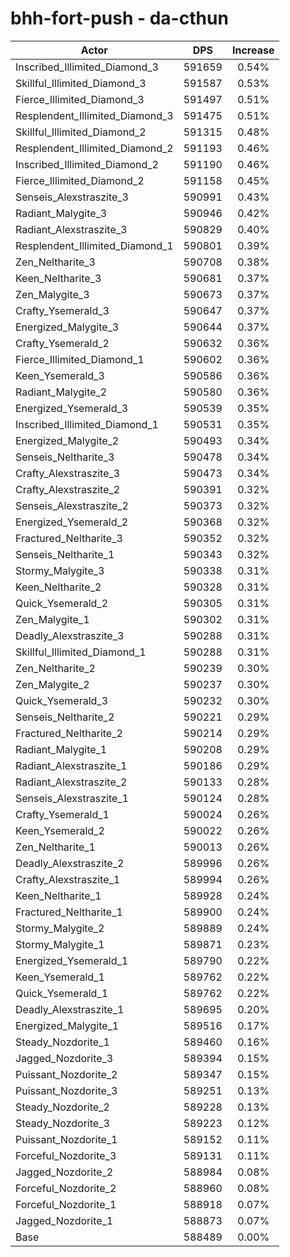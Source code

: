 # bhh-fort-push - da-cthun
| Actor | DPS | Increase |
|---|:---:|:---:|
|Inscribed_Illimited_Diamond_3|591659|0.54%|
|Skillful_Illimited_Diamond_3|591587|0.53%|
|Fierce_Illimited_Diamond_3|591497|0.51%|
|Resplendent_Illimited_Diamond_3|591475|0.51%|
|Skillful_Illimited_Diamond_2|591315|0.48%|
|Resplendent_Illimited_Diamond_2|591193|0.46%|
|Inscribed_Illimited_Diamond_2|591190|0.46%|
|Fierce_Illimited_Diamond_2|591158|0.45%|
|Senseis_Alexstraszite_3|590991|0.43%|
|Radiant_Malygite_3|590946|0.42%|
|Radiant_Alexstraszite_3|590829|0.40%|
|Resplendent_Illimited_Diamond_1|590801|0.39%|
|Zen_Neltharite_3|590708|0.38%|
|Keen_Neltharite_3|590681|0.37%|
|Zen_Malygite_3|590673|0.37%|
|Crafty_Ysemerald_3|590647|0.37%|
|Energized_Malygite_3|590644|0.37%|
|Crafty_Ysemerald_2|590632|0.36%|
|Fierce_Illimited_Diamond_1|590602|0.36%|
|Keen_Ysemerald_3|590586|0.36%|
|Radiant_Malygite_2|590580|0.36%|
|Energized_Ysemerald_3|590539|0.35%|
|Inscribed_Illimited_Diamond_1|590531|0.35%|
|Energized_Malygite_2|590493|0.34%|
|Senseis_Neltharite_3|590478|0.34%|
|Crafty_Alexstraszite_3|590473|0.34%|
|Crafty_Alexstraszite_2|590391|0.32%|
|Senseis_Alexstraszite_2|590373|0.32%|
|Energized_Ysemerald_2|590368|0.32%|
|Fractured_Neltharite_3|590352|0.32%|
|Senseis_Neltharite_1|590343|0.32%|
|Stormy_Malygite_3|590338|0.31%|
|Keen_Neltharite_2|590328|0.31%|
|Quick_Ysemerald_2|590305|0.31%|
|Zen_Malygite_1|590302|0.31%|
|Deadly_Alexstraszite_3|590288|0.31%|
|Skillful_Illimited_Diamond_1|590288|0.31%|
|Zen_Neltharite_2|590239|0.30%|
|Zen_Malygite_2|590237|0.30%|
|Quick_Ysemerald_3|590232|0.30%|
|Senseis_Neltharite_2|590221|0.29%|
|Fractured_Neltharite_2|590214|0.29%|
|Radiant_Malygite_1|590208|0.29%|
|Radiant_Alexstraszite_1|590186|0.29%|
|Radiant_Alexstraszite_2|590133|0.28%|
|Senseis_Alexstraszite_1|590124|0.28%|
|Crafty_Ysemerald_1|590024|0.26%|
|Keen_Ysemerald_2|590022|0.26%|
|Zen_Neltharite_1|590013|0.26%|
|Deadly_Alexstraszite_2|589996|0.26%|
|Crafty_Alexstraszite_1|589994|0.26%|
|Keen_Neltharite_1|589928|0.24%|
|Fractured_Neltharite_1|589900|0.24%|
|Stormy_Malygite_2|589889|0.24%|
|Stormy_Malygite_1|589871|0.23%|
|Energized_Ysemerald_1|589790|0.22%|
|Keen_Ysemerald_1|589762|0.22%|
|Quick_Ysemerald_1|589762|0.22%|
|Deadly_Alexstraszite_1|589695|0.20%|
|Energized_Malygite_1|589516|0.17%|
|Steady_Nozdorite_1|589460|0.16%|
|Jagged_Nozdorite_3|589394|0.15%|
|Puissant_Nozdorite_2|589347|0.15%|
|Puissant_Nozdorite_3|589251|0.13%|
|Steady_Nozdorite_2|589228|0.13%|
|Steady_Nozdorite_3|589223|0.12%|
|Puissant_Nozdorite_1|589152|0.11%|
|Forceful_Nozdorite_3|589131|0.11%|
|Jagged_Nozdorite_2|588984|0.08%|
|Forceful_Nozdorite_2|588960|0.08%|
|Forceful_Nozdorite_1|588918|0.07%|
|Jagged_Nozdorite_1|588873|0.07%|
|Base|588489|0.00%|
